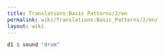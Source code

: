 ```yaml
---
title: Translations:Basic Patterns/2/en
permalink: wiki/Translations:Basic_Patterns/2/en/
layout: wiki
---
```


``` Haskell
d1 $ sound "drum"
```
